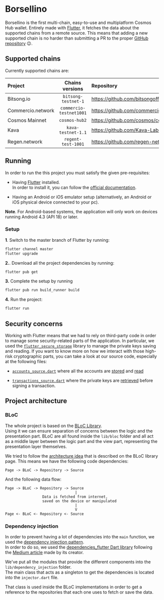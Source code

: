 # Borsellino
Borsellino is the first multi-chain, easy-to-use and multiplatform Cosmos Hub wallet. 
Entirely made with [Flutter](https://flutter.dev/), it fetches the data about the supported chains 
from a remote source. This means that adding a new supported chain is no harder than submitting a PR to the proper 
[GitHub repository](https://github.com/RiccardoM/CosmosHub-Chains) 😉.

## Supported chains
Currently supported chains are: 

| Project | Chains versions | Repository | 
| :------ | :-------------: | :--------- |
| Bitsong.io | `bitsong-testnet-1` | https://github.com/bitsongofficial/go-bitsong |
| Commercio.network | `commercio-testnet1001` | https://github.com/commercionetwork/commercionetwork |
| Cosmos Mainnet | `cosmos-hub2` | https://github.com/cosmos/cosmos-sdk | 
| Kava | `kava-testnet-1.1` | https://github.com/Kava-Labs/kava |
| Regen.network | `regent-test-1001` | https://github.com/regen-network/regen-ledger | 

## Running
In order to run the this project you must satisfy the given pre-requisites:
 
- Having [Flutter](https://flutter.dev/) installed.  
   In order to install it, you can follow the [official documentation](https://flutter.dev/docs/get-started/install).

- Having an Android or iOS emulator setup (alternatively, an Android or iOS physical device connected to your pc). 

**Note**. For Android-based systems, the application will only work on devices running Android 4.3 (API 18) or later. 

### Setup
**1**. Switch to the master branch of Flutter by running:
```bash
flutter channel master 
flutter upgrade
``` 

**2.**. Download all the project dependencies by running: 
```bash
flutter pub get
```

**3.** Complete the setup by running
```bash
flutter pub run build_runner build
```

**4.** Run the project: 
```bash
flutter run 
```

## Security concerns 
Working with Flutter means that we had to rely on third-party code in order to manage some security-related parts of the 
application. In particular, we used the [`flutter_secure_storage`](https://pub.dev/packages/flutter_secure_storage) 
library to manage the private keys saving and reading. If you want to know more on how we interact with those high-risk 
cryptographic parts, you can take a look at our source code, especially at the following files:

* [`accounts_source.dart`](https://github.com/Commercionetwork/Seul-Hackatom-2019/blob/master/lib/source/accounts/accounts_source.dart)
where all the accounts are [stored](https://github.com/Commercionetwork/Seul-Hackatom-2019/blob/master/lib/source/accounts/accounts_source.dart#L45) 
and [read](https://github.com/Commercionetwork/Seul-Hackatom-2019/blob/master/lib/source/accounts/accounts_source.dart#L100)

* [`transactions_source.dart`](https://github.com/Commercionetwork/Seul-Hackatom-2019/blob/master/lib/source/transactions/transactions_source.dart)
where the private keys are [retrieved](https://github.com/Commercionetwork/Seul-Hackatom-2019/blob/master/lib/source/transactions/transactions_source.dart#L72) 
before signing a transaction. 
 

## Project architecture

### BLoC
The whole project is based on the [BLoC Library](https://felangel.github.io/bloc/#/).  
Using it we can ensure separation of concerns between the logic and the presentation part. BLoC are all found inside 
the `lib/bloc` folder and all act as a middle layer between the logic part and the view part, representing the 
presentation layer themselves. 

We tried to follow the [architecture idea](https://felangel.github.io/bloc/#/architecture) that is described on the 
BLoC library page. This means we have the following code dependencies:

```
Page -> BLoC -> Repository -> Source
``` 

And the following data flow:
```
Page -> BLoC -> Repository -> Source 
                                |
                 Data is fetched from internet,
                 saved on the device or manipulated
                                |
                                V
Page <- BLoC <- Repository <- Source
```

### Dependency injection
In order to prevent having a lot of dependencies into the `main` function, we used the 
[dependency injection pattern](https://en.wikipedia.org/wiki/Dependency_injection).  
In order to do so, we used the [dependencies_flutter Dart library](https://pub.dev/packages/dependencies_flutter) 
following the [Medium article](https://medium.com/@marcguilera/dependency-injection-in-flutter-625650195a98) 
made by its creator. 

We've put all the modules that provide the different components into the `lib/dependency_injection` folder.  
The main class that acts as a singleton to get the dependencies is located into the `injector.dart` file. 

That class is used inside the BLoC implementations in order to get a reference to the repositories that each one
uses to fetch or save the data.